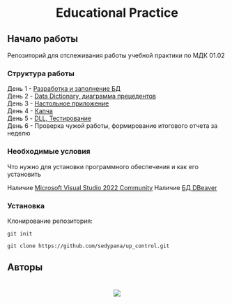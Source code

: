 <h1 align=center> Educational Practice </h1>

## Начало работы

Репозиторий для отслеживания работы учебной практики по МДК 01.02

### Структура работы

День 1 - [Разработка и заполнение БД](bd)</br>
День 2 - [Data Dictionary, диаграмма прецедентов](DataDictionary_and_dagram_prec) </br>
День 3 - [Настольное приложение](Desktop) </br>
День 4 - [Капча](Desktop) </br>
День 5 - [DLL, Тестирование](REG_MARK_LIB) </br>
День 6 - Проверка чужой работы, формирование итогового отчета за неделю </br>

### Необходимые условия

Что нужно для установки программного обеспечения и как его установить

Наличие [Microsoft Visual Studio 2022 Community](https://visualstudio.microsoft.com/ru/vs/community)
Наличие [БД DBeaver](https://dbeaver.io/download/)

### Установка

Клонирование репозитория:

```
git init
```

```
git clone https://github.com/sedypana/up_control.git
```

## Авторы
<h1 align=center>
  
![](https://img.shields.io/badge/sedypana%20-%20h?style=for-the-badge&label=MODE%20BY&labelColor=purple&color=violet&link=https%3A%2F%2Fgithub.com%2Fsedypana)

</h1>
